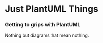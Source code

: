 # Just PlantUML Things

### Getting to grips with PlantUML

Nothing but diagrams that mean nothing.
